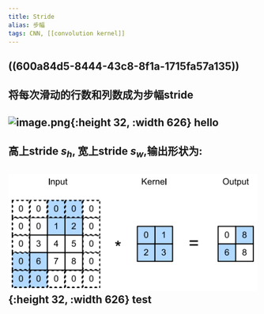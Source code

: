 ```yaml
---
title: Stride
alias: 步幅
tags: CNN, [[convolution kernel]]
---
```


## ((600a84d5-8444-43c8-8f1a-1715fa57a135))

## 将每次滑动的行数和列数成为步幅stride
## ![image.png](../assets/pages_stride_1611302193196_0.png){:height 32, :width 626} hello
## 高上stride $s_h$, 宽上stride $s_w$,输出形状为:
## ![image.png](../test.png){:height 32, :width 626} test

